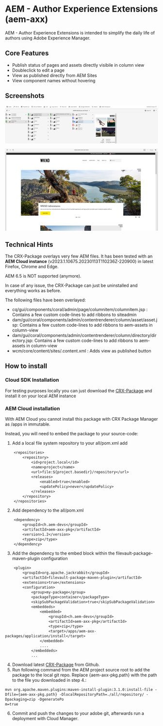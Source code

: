 # AEM - Author Experience Extensions (aem-axx)

AEM - Author Experience Extensions is intended to simplify the daily life of authors using Adobe Experience Manager.


## Core Features

- Publish status of pages and assets directly visibile in column view
- Doubleclick to edit a page
- View as published directly from AEM Sites
- View component names without hovering

## Screenshots

![Screenshot of AEM AXX Sites](bin/aem-axx-sites.jpg?raw=true)

![Screenshot of AEM AXX Editor](bin/aem-axx-editor.jpg?raw=true)


## Technical Hints

The CRX-Package overlays very few AEM files. 
It has been tested with an **AEM Cloud instance** (v2023.1.10675.20230113T110236Z-220900) in latest Firefox, Chrome and Edge.

AEM 6.5 is NOT supported (anymore).

In case of any issue, the CRX-Package can just be uninstalled and everything works as before.

The following files have been overlayed:

- cq/gui/components/coral/admin/page/columnitem/columnitem.jsp : Contains a few custom code-lines to add ribbons to siteadmin
- dam/gui/coral/components/admin/contentrenderer/column/asset/asset.jsp: Contains a few custom code-lines to add ribbons to aem-assets in column-view
- dam/gui/coral/components/admin/contentrenderer/column/directory/directory.jsp: Contains a few custom code-lines to add ribbons to aem-assets in column-view
- wcm/core/content/sites/.content.xml : Adds view as published button

## How to install


### Cloud SDK Installation

For testing purposes locally you can just download the [CRX-Package](/nhirrle/aem-axx/releases/latest/download) and install it on your local AEM instance

### AEM Cloud installation

With AEM Cloud you cannot install this package with CRX Package Manager as /apps in immutable. 

Instead, you will need to embed the package to your source-code:

1. Add a local file system repository to your all/pom.xml add 
```
    <repositories>
        <repository>
            <id>project.local</id>
            <name>project</name>
            <url>file:${project.basedir}/repository</url>
            <releases>
                <enabled>true</enabled>
                <updatePolicy>never</updatePolicy>
            </releases>
        </repository>
    </repositories>
```

2. Add dependency to the all/pom.xml
```
    <dependency>
        <groupId>ch.aem-devs</groupId>
        <artifactId>aem-axx-pkg</artifactId>
        <version>1.2</version>
        <type>zip</type>
    </dependency>
```

3. Add the dependency to the embed block within the filevault-package-maven-plugin configuration 
```
    <plugin>
        <groupId>org.apache.jackrabbit</groupId>
        <artifactId>filevault-package-maven-plugin</artifactId>
        <extensions>true</extensions>
        <configuration>
            <group>my-package</group>
            <packageType>container</packageType>
            <skipSubPackageValidation>true</skipSubPackageValidation>
            <embeddeds>
                <embedded>
                    <groupId>ch.aem-devs</groupId>
                    <artifactId>aem-axx-pkg</artifactId>
                    <type>zip</type>
                    <target>/apps/aem-axx-packages/application/install</target>
                </embedded>
                ....
            </embeddeds>
            ...
```
4. Download latest [CRX-Package](/nhirrle/aem-axx/releases/latest/download) from Github.
5. Run following command from the AEM project source root to add the package to the local git repo. Replace {aem-axx-pkg.path} with the path to the file you downloaded in step 4.:
```
mvn org.apache.maven.plugins:maven-install-plugin:3.1.0:install-file -Dfile={aem-axx-pkg.path} -DlocalRepositoryPath=./all/repository/ -Dpackaging=zip -DgeneratePo
m=true
```
6. Commit and push the changes to your adobe git, afterwards run a deployment with Cloud Manager.
